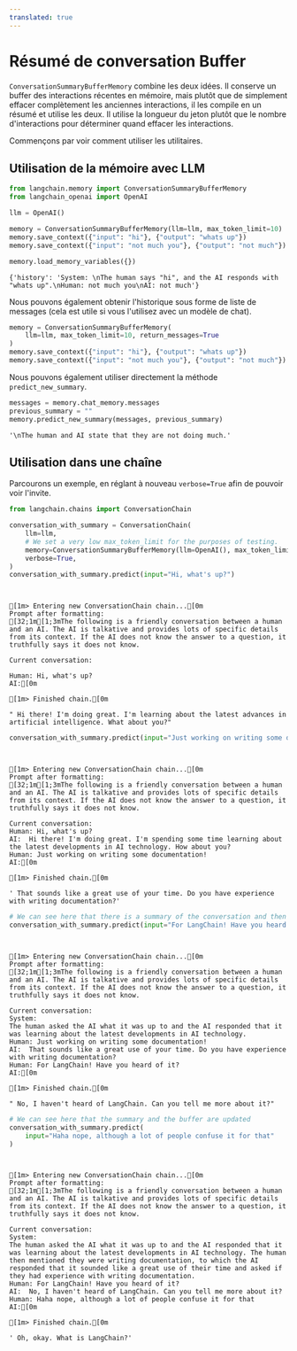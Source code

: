 ```yaml
---
translated: true
---
```


# Résumé de conversation Buffer

`ConversationSummaryBufferMemory` combine les deux idées. Il conserve un buffer des interactions récentes en mémoire, mais plutôt que de simplement effacer complètement les anciennes interactions, il les compile en un résumé et utilise les deux.
Il utilise la longueur du jeton plutôt que le nombre d'interactions pour déterminer quand effacer les interactions.

Commençons par voir comment utiliser les utilitaires.

## Utilisation de la mémoire avec LLM

```python
from langchain.memory import ConversationSummaryBufferMemory
from langchain_openai import OpenAI

llm = OpenAI()
```

```python
memory = ConversationSummaryBufferMemory(llm=llm, max_token_limit=10)
memory.save_context({"input": "hi"}, {"output": "whats up"})
memory.save_context({"input": "not much you"}, {"output": "not much"})
```

```python
memory.load_memory_variables({})
```

```output
{'history': 'System: \nThe human says "hi", and the AI responds with "whats up".\nHuman: not much you\nAI: not much'}
```

Nous pouvons également obtenir l'historique sous forme de liste de messages (cela est utile si vous l'utilisez avec un modèle de chat).

```python
memory = ConversationSummaryBufferMemory(
    llm=llm, max_token_limit=10, return_messages=True
)
memory.save_context({"input": "hi"}, {"output": "whats up"})
memory.save_context({"input": "not much you"}, {"output": "not much"})
```

Nous pouvons également utiliser directement la méthode `predict_new_summary`.

```python
messages = memory.chat_memory.messages
previous_summary = ""
memory.predict_new_summary(messages, previous_summary)
```

```output
'\nThe human and AI state that they are not doing much.'
```

## Utilisation dans une chaîne

Parcourons un exemple, en réglant à nouveau `verbose=True` afin de pouvoir voir l'invite.

```python
from langchain.chains import ConversationChain

conversation_with_summary = ConversationChain(
    llm=llm,
    # We set a very low max_token_limit for the purposes of testing.
    memory=ConversationSummaryBufferMemory(llm=OpenAI(), max_token_limit=40),
    verbose=True,
)
conversation_with_summary.predict(input="Hi, what's up?")
```

```output


[1m> Entering new ConversationChain chain...[0m
Prompt after formatting:
[32;1m[1;3mThe following is a friendly conversation between a human and an AI. The AI is talkative and provides lots of specific details from its context. If the AI does not know the answer to a question, it truthfully says it does not know.

Current conversation:

Human: Hi, what's up?
AI:[0m

[1m> Finished chain.[0m
```

```output
" Hi there! I'm doing great. I'm learning about the latest advances in artificial intelligence. What about you?"
```

```python
conversation_with_summary.predict(input="Just working on writing some documentation!")
```

```output


[1m> Entering new ConversationChain chain...[0m
Prompt after formatting:
[32;1m[1;3mThe following is a friendly conversation between a human and an AI. The AI is talkative and provides lots of specific details from its context. If the AI does not know the answer to a question, it truthfully says it does not know.

Current conversation:
Human: Hi, what's up?
AI:  Hi there! I'm doing great. I'm spending some time learning about the latest developments in AI technology. How about you?
Human: Just working on writing some documentation!
AI:[0m

[1m> Finished chain.[0m
```

```output
' That sounds like a great use of your time. Do you have experience with writing documentation?'
```

```python
# We can see here that there is a summary of the conversation and then some previous interactions
conversation_with_summary.predict(input="For LangChain! Have you heard of it?")
```

```output


[1m> Entering new ConversationChain chain...[0m
Prompt after formatting:
[32;1m[1;3mThe following is a friendly conversation between a human and an AI. The AI is talkative and provides lots of specific details from its context. If the AI does not know the answer to a question, it truthfully says it does not know.

Current conversation:
System:
The human asked the AI what it was up to and the AI responded that it was learning about the latest developments in AI technology.
Human: Just working on writing some documentation!
AI:  That sounds like a great use of your time. Do you have experience with writing documentation?
Human: For LangChain! Have you heard of it?
AI:[0m

[1m> Finished chain.[0m
```

```output
" No, I haven't heard of LangChain. Can you tell me more about it?"
```

```python
# We can see here that the summary and the buffer are updated
conversation_with_summary.predict(
    input="Haha nope, although a lot of people confuse it for that"
)
```

```output


[1m> Entering new ConversationChain chain...[0m
Prompt after formatting:
[32;1m[1;3mThe following is a friendly conversation between a human and an AI. The AI is talkative and provides lots of specific details from its context. If the AI does not know the answer to a question, it truthfully says it does not know.

Current conversation:
System:
The human asked the AI what it was up to and the AI responded that it was learning about the latest developments in AI technology. The human then mentioned they were writing documentation, to which the AI responded that it sounded like a great use of their time and asked if they had experience with writing documentation.
Human: For LangChain! Have you heard of it?
AI:  No, I haven't heard of LangChain. Can you tell me more about it?
Human: Haha nope, although a lot of people confuse it for that
AI:[0m

[1m> Finished chain.[0m
```

```output
' Oh, okay. What is LangChain?'
```
